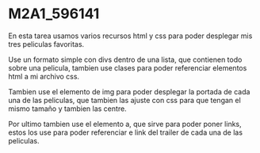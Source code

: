 # M2A1_596141

En esta tarea usamos varios recursos html y css para poder desplegar mis tres peliculas favoritas.

Use un formato simple con divs dentro de una lista, que contienen todo sobre una pelicula, tambien use clases para poder referenciar elementos html a mi archivo css.

Tambien use el elemento de img para poder desplegar la portada de cada una de las peliculas, que tambien las ajuste con css para que tengan el mismo tamaño y tambien las centre.

Por ultimo tambien use el elemento a, que sirve para poder poner links, estos los use para poder referenciar e link del trailer de cada una de las peliculas.
